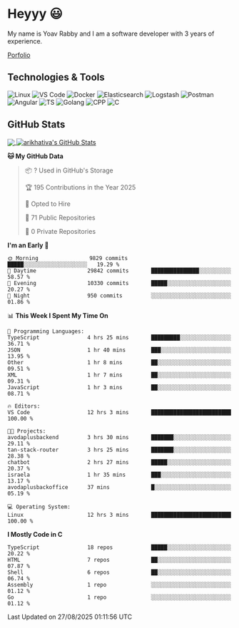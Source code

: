 
# Heyyy 😃
My name is Yoav Rabby and I am a software developer with 3 years of experience.

<a href="https://yoavrabby.com">
  Porfolio
</a>

## Technologies & Tools
![Linux](https://img.shields.io/badge/Linux-FCC624?style=flat&logo=linux&logoColor=black)
![VS Code](https://img.shields.io/badge/-VS%20Code-007ACC?style=flat-square&logo=visual-studio-code)
![Docker](https://img.shields.io/badge/Docker-E9F8FF?style=flat-square&logo=Docker)
![Elasticsearch](https://img.shields.io/badge/Elasticsearch-F8FDC5?style=flat-square&logo=elasticsearch&logoColor=lightblue)
![Logstash](https://img.shields.io/badge/Logstash-F8FDC5?style=flat-square&logo=logstash&logoColor=orange)
![Postman](https://img.shields.io/badge/Postman-F6BB43?style=flat-square&logo=Postman&logoColor=white)
![Angular](https://img.shields.io/badge/Angular-red?style=flat-square&logo=angular)
![TS](https://shields.io/badge/TypeScript-3178C6?logo=TypeScript&logoColor=FFF&style=flat-square)
![Golang](https://img.shields.io/badge/Golang-CBFBFD?style=flat-square&logo=go)
![CPP](https://img.shields.io/badge/C++-00599C?style=flat-square&logo=C%2B%2B&logoColor=white)
![C](https://img.shields.io/badge/C-F0F8FF?style=flat-square&logo=C)

## GitHub Stats
<a href="https://github.com/arikhativa/arikhativa">
  <img align="center" src="https://github-readme-stats.vercel.app/api/top-langs/?username=arikhativa&hide=java,html,tex&title_color=ffffff&text_color=c9cacc&icon_color=2bbc8a&bg_color=1d1f21&langs_count=3" />
</a>
<a href="https://github.com/arikhativa/arikhativa">
  <img align="center" src="https://github-readme-stats.vercel.app/api?username=arikhativa&show_icons=true&line_height=27&count_private=true&title_color=ffffff&text_color=c9cacc&icon_color=2bbc8a&bg_color=1d1f21" alt="arikhativa's GitHub Stats" />
</a>

<!--START_SECTION:waka-->
**🐱 My GitHub Data** 

> 📦 ? Used in GitHub's Storage 
 > 
> 🏆 195 Contributions in the Year 2025
 > 
> 💼 Opted to Hire
 > 
> 📜 71 Public Repositories 
 > 
> 🔑 0 Private Repositories 
 > 
**I'm an Early 🐤** 

```text
🌞 Morning                9829 commits        █████░░░░░░░░░░░░░░░░░░░░   19.29 % 
🌆 Daytime                29842 commits       ███████████████░░░░░░░░░░   58.57 % 
🌃 Evening                10330 commits       █████░░░░░░░░░░░░░░░░░░░░   20.27 % 
🌙 Night                  950 commits         ░░░░░░░░░░░░░░░░░░░░░░░░░   01.86 % 
```


📊 **This Week I Spent My Time On** 

```text
💬 Programming Languages: 
TypeScript               4 hrs 25 mins       █████████░░░░░░░░░░░░░░░░   36.71 % 
JSON                     1 hr 40 mins        ███░░░░░░░░░░░░░░░░░░░░░░   13.95 % 
Other                    1 hr 8 mins         ██░░░░░░░░░░░░░░░░░░░░░░░   09.51 % 
XML                      1 hr 7 mins         ██░░░░░░░░░░░░░░░░░░░░░░░   09.31 % 
JavaScript               1 hr 3 mins         ██░░░░░░░░░░░░░░░░░░░░░░░   08.71 % 

🔥 Editors: 
VS Code                  12 hrs 3 mins       █████████████████████████   100.00 % 

🐱‍💻 Projects: 
avodaplusbackend         3 hrs 30 mins       ███████░░░░░░░░░░░░░░░░░░   29.11 % 
tan-stack-router         3 hrs 25 mins       ███████░░░░░░░░░░░░░░░░░░   28.38 % 
chatbot                  2 hrs 27 mins       █████░░░░░░░░░░░░░░░░░░░░   20.37 % 
israela                  1 hr 35 mins        ███░░░░░░░░░░░░░░░░░░░░░░   13.17 % 
avodaplusbackoffice      37 mins             █░░░░░░░░░░░░░░░░░░░░░░░░   05.19 % 

💻 Operating System: 
Linux                    12 hrs 3 mins       █████████████████████████   100.00 % 
```

**I Mostly Code in C** 

```text
TypeScript               18 repos            █████░░░░░░░░░░░░░░░░░░░░   20.22 % 
HTML                     7 repos             ██░░░░░░░░░░░░░░░░░░░░░░░   07.87 % 
Shell                    6 repos             ██░░░░░░░░░░░░░░░░░░░░░░░   06.74 % 
Assembly                 1 repo              ░░░░░░░░░░░░░░░░░░░░░░░░░   01.12 % 
Go                       1 repo              ░░░░░░░░░░░░░░░░░░░░░░░░░   01.12 % 
```




 Last Updated on 27/08/2025 01:11:56 UTC
<!--END_SECTION:waka-->
